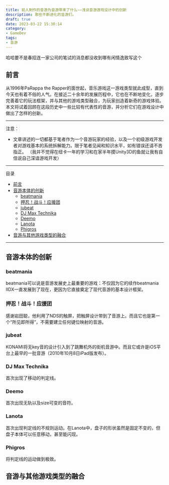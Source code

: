 ```yaml
---
title: 前人制作的音游为音游带来了什么——浅谈音游游戏设计中的创新
description: 那些不断进化的音游们。
draft: true
date: 2023-03-22 15:30:14
category: 
- GameDev
tags:
- 音游
---
```


哈哈要不是春招连一家公司的笔试的消息都没收到哪有闲情逸致写这个

## 前言

从1996年PaRappa the Rapper的面世起，音乐游戏这一游戏类型就此成型，直到今天也有着不俗的人气。在接近二十余年的发展历程中，它也在不断地变化，逐步完善着它的玩法框架，并与其他的游戏类型融合，为玩家创造着新奇的游戏体验。本文将试着回顾在这段历史中一些比较有代表性的音游，并分析它们在游戏设计中做出了怎样的创新。

---

注意：

- 文章讲述的一切都基于笔者作为一个音游玩家的经验，以及一个初级游戏开发者对游戏基本的系统拆解能力。限于笔者见闻和知识水平，如有错误还请不吝指正。
  （我并不觉得在纽卡一年的学习和在家半年摸Unity3D的鱼就让我有自信说自己深谙游戏开发）

---

目录

- [前言](#前言)
- [音游本体的创新](#音游本体的创新)
  - [beatmania](#beatmania)
  - [押忍！战斗！应援团](#押忍战斗应援团)
  - [jubeat](#jubeat)
  - [DJ Max Technika](#dj-max-technika)
  - [Deemo](#deemo)
  - [Lanota](#lanota)
  - [Phigros](#phigros)
- [音游与其他游戏类型的融合](#音游与其他游戏类型的融合)

---

## 音游本体的创新

### beatmania

beatmania可以说是音游发展史上最重要的游戏：不仅因为它的续作beatmania IIDX一直发展到了现在，更因为它直接奠定了现代音游的基本设计框架。

### 押忍！战斗！应援团

感谢岩田聪，他利用了NDS的触屏，把触屏设计带到了音游上。而且它也是第一个“所见即所得”，不需要建立任何键位映射的音游。

### jubeat

KONAMI将无key音的设计引入到了跳舞机外的街机音游中。而且它或许是iOS平台上最早的一批音游（2010年10月8日iPad版发布）。

### DJ Max Technika

首次出现了移动的判定线。

### Deemo

首次出现无轨以及size可变的音符。

### Lanota

首次出现判定线的不规则运动。在Lanota中，盘子的形状虽然是固定不变的，但盘子本体可以任意移动，甚至能闪现。

### Phigros

将判定线的运动做到极致。

## 音游与其他游戏类型的融合
